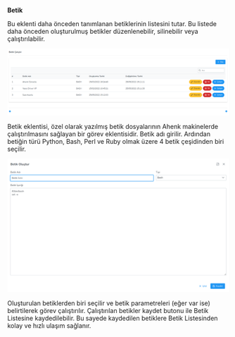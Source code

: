 **Betik**

Bu eklenti daha önceden tanımlanan betiklerinin listesini tutar.
Bu listede daha önceden oluşturulmuş betikler düzenlenebilir, silinebilir veya çalıştırılabilir.

[![Betik](../images/computerManagement/scriptExecute.png)](../images/computerManagement/scriptExecute.png)

Betik eklentisi, özel olarak yazılmış betik dosyalarının Ahenk makinelerde çalıştırılmasını sağlayan bir görev 
eklentisidir. Betik adı girilir. Ardından betiğin türü Python, Bash, Perl ve Ruby olmak üzere 4 betik çeşidinden 
biri seçilir. 

[![Betik](../images/computerManagement/scriptCreate.png)](../images/computerManagement/scriptCreate.png)

Oluşturulan betiklerden biri seçilir ve betik parametreleri (eğer var ise) belirtilerek görev çalıştırılır.
Çalıştırılan betikler kaydet butonu ile Betik Listesine kaydedilebilir. Bu sayede kaydedilen betiklere Betik 
Listesinden kolay ve hızlı ulaşım sağlanır.



